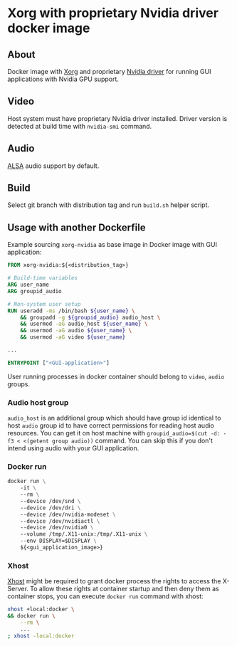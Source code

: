 # Xorg with proprietary Nvidia driver docker image

## About
Docker image with [Xorg](https://wiki.archlinux.org/index.php/Xorg) and proprietary [Nvidia driver](https://wiki.archlinux.org/index.php/NVIDIA) for running GUI applications with Nvidia GPU support.

## Video
Host system must have proprietary Nvidia driver installed. Driver version is detected at build time with `nvidia-smi` command.

## Audio
[ALSA](https://wiki.archlinux.org/index.php/Advanced_Linux_Sound_Architecture) audio support by default.

## Build
Select git branch with distribution tag and run `build.sh` helper script.

## Usage with another Dockerfile
Example sourcing `xorg-nvidia` as base image in Docker image with GUI application:
```dockerfile
FROM xorg-nvidia:${<distribution_tag>}

# Build-time variables
ARG user_name
ARG groupid_audio

# Non-system user setup
RUN useradd -ms /bin/bash ${user_name} \
    && groupadd -g ${groupid_audio} audio_host \
    && usermod -aG audio_host ${user_name} \
    && usermod -aG audio ${user_name} \
    && usermod -aG video ${user_name}

...

ENTRYPOINT ["<GUI-application>"]
```

User running processes in docker container should belong to `video`, `audio` groups. 

### Audio host group
`audio_host` is an  additional group which should have group id identical to host `audio` group id to have correct permissions for reading host audio resources. You can get it on host machine with `groupid_audio=$(cut -d: -f3 < <(getent group audio))` command. You can skip this if you don't intend using audio with your GUI application.

### Docker run
```dockerfile
docker run \
    -it \
    --rm \
    --device /dev/snd \
    --device /dev/dri \
    --device /dev/nvidia-modeset \
    --device /dev/nvidiactl \
    --device /dev/nvidia0 \
    --volume /tmp/.X11-unix:/tmp/.X11-unix \
    --env DISPLAY=$DISPLAY \
    ${<gui_application_image>}
```

### Xhost
[Xhost](https://wiki.archlinux.org/index.php/Xhost) might be required to grant docker process the rights to access the X-Server. To allow these rights at container startup and then deny them as container stops, you can execute `docker run` command with xhost:

```bash
xhost +local:docker \
&& docker run \
    --rm \
    ...
; xhost -local:docker
```

